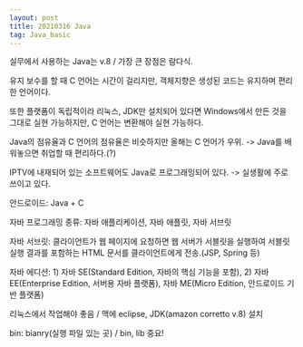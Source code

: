 ```yaml
---
layout: post
title: 20210316 Java
tag: Java_basic
---
```


실무에서 사용하는 Java는 v.8 / 가장 큰 장점은 람다식.

유지 보수를 할 때 C 언어는 시간이 걸리지만, 객체지향은 생성된 코드는 유지하며 편리한 언어이다.

또한 플랫폼이 독립적이라 리눅스, JDK만 설치되어 있다면 Windows에서 만든 것을 그대로 실현 가능하지만, C 언어는 변환해야 실현 가능하다.

Java의 점유율과 C 언어의 점유율은 비슷하지만 올해는 C 언어가 우위. -> Java를 배워놓으면 취업할 때 편리하다.(?)

IPTV에 내재되어 있는 소프트웨어도 Java로 프로그래밍되어 있다. -> 실생활에 주로 쓰이고 있다.

안드로이드: Java + C

자바 프로그래밍 종류: 자바 애플리케이션, 자바 애플릿, 자바 서브릿

자바 서브릿: 클라이언트가 웹 페이지에 요청하면 웹 서버가 서블릿을 실행하여 서블릿 실행 결과를 포함하는 HTML 문서를 클라이언트에게 전송.(JSP, Spring 등)

자바 에디션: 1) 자바 SE(Standard Edition, 자바의 핵심 기능을 포함), 2) 자바 EE(Enterprise Edition, 서버용 자바 플랫폼), 자바 ME(Micro Edition, 안드로이드 기반 플랫폼)

리눅스에서 작업해야 좋음 / 맥에 eclipse, JDK(amazon corretto v.8) 설치

bin: bianry(실행 파일 있는 곳) / bin, lib 중요!
